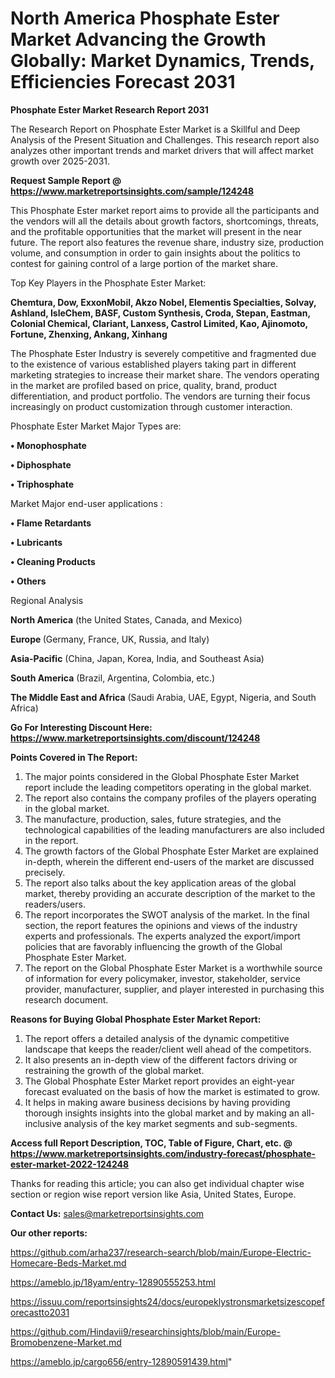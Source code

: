 # North America Phosphate Ester Market Advancing the Growth Globally: Market Dynamics, Trends, Efficiencies Forecast 2031

<strong>Phosphate Ester Market Research Report 2031</strong>

The Research Report on Phosphate Ester Market is a Skillful and Deep Analysis of the Present Situation and Challenges. This research report also analyzes other important trends and market drivers that will affect market growth over 2025-2031.

<strong>Request Sample Report @ <a href=https://www.marketreportsinsights.com/sample/124248>https://www.marketreportsinsights.com/sample/124248</a></strong>

This Phosphate Ester market report aims to provide all the participants and the vendors will all the details about growth factors, shortcomings, threats, and the profitable opportunities that the market will present in the near future. The report also features the revenue share, industry size, production volume, and consumption in order to gain insights about the politics to contest for gaining control of a large portion of the market share.

Top Key Players in the Phosphate Ester Market:

<strong>Chemtura, Dow, ExxonMobil, Akzo Nobel, Elementis Specialties, Solvay, Ashland, IsleChem, BASF, Custom Synthesis, Croda, Stepan, Eastman, Colonial Chemical, Clariant, Lanxess, Castrol Limited, Kao, Ajinomoto, Fortune, Zhenxing, Ankang, Xinhang</strong>

The Phosphate Ester Industry is severely competitive and fragmented due to the existence of various established players taking part in different marketing strategies to increase their market share. The vendors operating in the market are profiled based on price, quality, brand, product differentiation, and product portfolio. The vendors are turning their focus increasingly on product customization through customer interaction.

Phosphate Ester Market Major Types are:

<strong>• Monophosphate

• Diphosphate

• Triphosphate</strong>

Market Major end-user applications :

<strong>• Flame Retardants

• Lubricants

• Cleaning Products

• Others</strong>

Regional Analysis

</u><strong><b>North America</b></strong> (the United States, Canada, and Mexico)

<strong><b>Europe </b></strong>(Germany, France, UK, Russia, and Italy)

<strong><b>Asia-Pacific</b></strong> (China, Japan, Korea, India, and Southeast Asia)

<strong><b>South America</b></strong> (Brazil, Argentina, Colombia, etc.)

<strong><b>The Middle East and Africa</b></strong> (Saudi Arabia, UAE, Egypt, Nigeria, and South Africa)

<strong>Go For Interesting Discount Here: <a href=https://www.marketreportsinsights.com/discount/124248>https://www.marketreportsinsights.com/discount/124248</a></strong>

<strong>Points Covered in The Report:</strong>
<ol>
  <li>The major points considered in the Global Phosphate Ester Market report include the leading competitors operating in the global market.</li>
  <li>The report also contains the company profiles of the players operating in the global market.</li>
  <li>The manufacture, production, sales, future strategies, and the technological capabilities of the leading manufacturers are also included in the report.</li>
  <li>The growth factors of the Global Phosphate Ester Market are explained in-depth, wherein the different end-users of the market are discussed precisely.</li>
  <li>The report also talks about the key application areas of the global market, thereby providing an accurate description of the market to the readers/users.</li>
  <li>The report incorporates the SWOT analysis of the market. In the final section, the report features the opinions and views of the industry experts and professionals. The experts analyzed the export/import policies that are favorably influencing the growth of the Global Phosphate Ester Market.</li>
  <li>The report on the Global Phosphate Ester Market is a worthwhile source of information for every policymaker, investor, stakeholder, service provider, manufacturer, supplier, and player interested in purchasing this research document.</li>
</ol>
<strong>Reasons for Buying Global Phosphate Ester Market Report:</strong>

<ol>
  <li>The report offers a detailed analysis of the dynamic competitive landscape that keeps the reader/client well ahead of the competitors.</li>
  <li>It also presents an in-depth view of the different factors driving or restraining the growth of the global market.</li>
  <li>The Global Phosphate Ester Market report provides an eight-year forecast evaluated on the basis of how the market is estimated to grow.</li>
  <li>It helps in making aware business decisions by having providing thorough insights insights into the global market and by making an all-inclusive analysis of the key market segments and sub-segments.</li>
</ol>
<strong>Access full Report Description, TOC, Table of Figure, Chart, etc. @ <a href=https://www.marketreportsinsights.com/industry-forecast/phosphate-ester-market-2022-124248>https://www.marketreportsinsights.com/industry-forecast/phosphate-ester-market-2022-124248</a></strong>


Thanks for reading this article; you can also get individual chapter wise section or region wise report version like Asia, United States, Europe.

<strong>Contact Us:</strong>
sales@marketreportsinsights.com

<strong>Our other reports:</strong>

<a href=https://github.com/arha237/research-search/blob/main/Europe-Electric-Homecare-Beds-Market.md>https://github.com/arha237/research-search/blob/main/Europe-Electric-Homecare-Beds-Market.md</a>

<a href=https://ameblo.jp/18yam/entry-12890555253.html>https://ameblo.jp/18yam/entry-12890555253.html</a>

<a href=https://issuu.com/reportsinsights24/docs/europeklystronsmarketsizescopeforecastto2031>https://issuu.com/reportsinsights24/docs/europeklystronsmarketsizescopeforecastto2031</a>

<a href=https://github.com/Hindavii9/researchinsights/blob/main/Europe-Bromobenzene-Market.md>https://github.com/Hindavii9/researchinsights/blob/main/Europe-Bromobenzene-Market.md</a>

<a href=https://ameblo.jp/cargo656/entry-12890591439.html>https://ameblo.jp/cargo656/entry-12890591439.html</a>"
